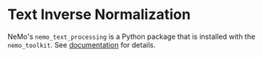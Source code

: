 # Text Inverse Normalization

NeMo's `nemo_text_processing` is a Python package that is installed with the `nemo_toolkit`. 
See [documentation](https://docs.nvidia.com/deeplearning/nemo/user-guide/docs/en/stable/nlp/text_normalization/wfst/intro.html) for details.